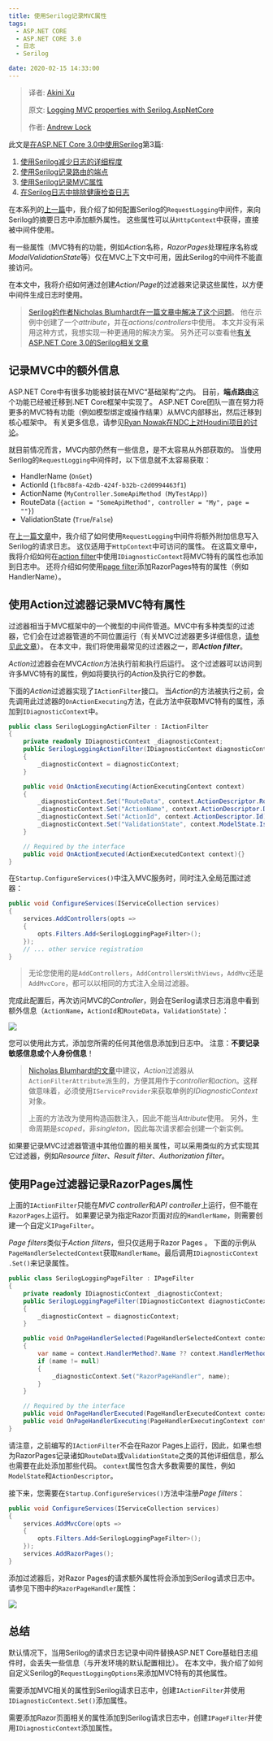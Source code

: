 ```yaml
---
title: 使用Serilog记录MVC属性
tags: 
  - ASP.NET CORE
  - ASP.NET CORE 3.0
  - 日志
  - Serilog

date: 2020-02-15 14:33:00
---
```


> 译者:  [Akini Xu](https://blog.ibestread.com)
>
> 原文:  [Logging MVC properties with Serilog.AspNetCore](https://andrewlock.net/using-serilog-aspnetcore-in-asp-net-core-3-logging-mvc-propertis-with-serilog/) 
>
> 作者:  [Andrew Lock](https://andrewlock.net/about/)
>

此文是[在ASP.NET Core 3.0中使用Serilog](/using-serilog-aspnetcore-in-asp-net-core-3/)第3篇:

1. [使用Serilog减少日志的详细程度](/using-serilog-aspnetcore-in-asp-net-core-3-reducing-log-verbosity/)
4. [使用Serilog记录路由的端点](/using-serilog-aspnetcore-in-asp-net-core-3-logging-the-selected-endpoint-name-with-serilog/)
5. [使用Serilog记录MVC属性](/using-serilog-aspnetcore-in-asp-net-core-3-logging-mvc-propertis-with-serilog/)
6. [在Serilog日志中排除健康检查日志](/using-serilog-aspnetcore-in-asp-net-core-3-excluding-health-check-endpoints-from-serilog-request-logging/)

在本系列的[上一篇](/using-serilog-aspnetcore-in-asp-net-core-3-logging-the-selected-endpoint-name-with-serilog/)中，我介绍了如何配置Serilog的`RequestLogging`中间件，来向Serilog的摘要日志中添加额外属性。 这些属性可以从`HttpContext`中获得，直接被中间件使用。

有一些属性（MVC特有的功能，例如*Action*名称，*RazorPages*处理程序名称或*ModelValidationState*等）仅在MVC上下文中可用，因此Serilog的中间件不能直接访问。

在本文中，我将介绍如何通过创建*Action*/*Page*的过滤器来记录这些属性，以方便中间件生成日志时使用。

> [Serilog的作者Nicholas Blumhardt在一篇文章中解决了这个问题](https://nblumhardt.com/2019/10/serilog-mvc-logging/)。 他在示例中创建了一个*attribute*，并在*actions*/*controllers*中使用。 本文并没有采用这种方式，我想实现一种更通用的解决方案。 另外还可以查看他[有关ASP.NET Core 3.0的Serilog相关文章](https://nblumhardt.com/2019/10/serilog-in-aspnetcore-3/)

<!-- more -->

## 记录MVC中的额外信息

ASP.NET Core中有很多功能被封装在MVC“基础架构”之内。 目前，**端点路由**这个功能已经被迁移到.NET Core框架中实现了。 ASP.NET Core团队一直在努力将更多的MVC特有功能（例如模型绑定或操作结果）从MVC内部移出，然后迁移到核心框架中。 有关更多信息，请参见[Ryan Nowak在NDC上对Houdini项目的讨论](https://www.youtube.com/watch?v=7dJBmV_psW0)。

就目前情况而言，MVC内部仍然有一些信息，是不太容易从外部获取的。 当使用Serilog的`RequestLogging`中间件时，以下信息就不太容易获取：

- HandlerName (`OnGet`) 
- ActionId (`1fbc88fa-42db-424f-b32b-c2d0994463f1`) 
- ActionName (`MyController.SomeApiMethod (MyTestApp)`) 
- RouteData (`{action = "SomeApiMethod", controller = "My", page = ""}`) 
- ValidationState (`True`/`False`) 

在[上一篇文章](/using-serilog-aspnetcore-in-asp-net-core-3-logging-the-selected-endpoint-name-with-serilog/)中，我介绍了如何使用`RequestLogging`中间件将额外附加信息写入Serilog的请求日志。 这仅适用于`HttpContext`中可访问的属性。 在这篇文章中，我将介绍如何在[action filter](https://docs.microsoft.com/en-us/aspnet/core/mvc/controllers/filters?view=aspnetcore-3.0)中使用`IDiagnosticContext`将MVC特有的属性也添加到日志中。 还将介绍如何使用[page filter](https://docs.microsoft.com/en-us/aspnet/core/razor-pages/filter?view=aspnetcore-3.0#implement-razor-page-filters-globally)添加RazorPages特有的属性（例如HandlerName）。

## 使用Action过滤器记录MVC特有属性

过滤器相当于MVC框架中的一个微型的中间件管道。MVC中有多种类型的过滤器，它们会在过滤器管道的不同位置运行（有关MVC过滤器更多详细信息，[请参见此文章](/asp-net-core-in-action-filters/)）。 在本文中，我们将使用最常见的过滤器之一，即***Action filter***。

*Action*过滤器会在MVC*Action*方法执行前和执行后运行。 这个过滤器可以访问到许多MVC特有的属性，例如将要执行的*Action*及执行它的参数。

下面的*Action*过滤器实现了`IActionFilter`接口。 当*Action*的方法被执行之前，会先调用此过滤器的`OnActionExecuting`方法，在此方法中获取MVC特有的属性，添加到`IDiagnosticContext`中。

```csharp
public class SerilogLoggingActionFilter : IActionFilter
{
    private readonly IDiagnosticContext _diagnosticContext;
    public SerilogLoggingActionFilter(IDiagnosticContext diagnosticContext)
    {
        _diagnosticContext = diagnosticContext;
    }

    public void OnActionExecuting(ActionExecutingContext context)
    {
        _diagnosticContext.Set("RouteData", context.ActionDescriptor.RouteValues);
        _diagnosticContext.Set("ActionName", context.ActionDescriptor.DisplayName);
        _diagnosticContext.Set("ActionId", context.ActionDescriptor.Id);
        _diagnosticContext.Set("ValidationState", context.ModelState.IsValid);
    }

    // Required by the interface
    public void OnActionExecuted(ActionExecutedContext context){}
}
```

在`Startup.ConfigureServices()`中注入MVC服务时，同时注入全局范围过滤器：

```csharp
public void ConfigureServices(IServiceCollection services)
{
    services.AddControllers(opts =>
    {
        opts.Filters.Add<SerilogLoggingPageFilter>();
    });
    // ... other service registration
}
```

> 无论您使用的是`AddControllers`，`AddControllersWithViews`，`AddMvc`还是`AddMvcCore`，都可以以相同的方式注入全局过滤器。

完成此配置后，再次访问MVC的*Controller*，则会在Serilog请求日志消息中看到额外信息（`ActionName`，`ActionId`和`RouteData`，`ValidationState`）：

![](https://cdn.ibestread.com/img/serilog_action_name.png)

您可以使用此方式，添加您所需的任何其他信息添加到日志中。 注意：**不要记录敏感信息或个人身份信息**！

> [Nicholas Blumhardt的文章](https://nblumhardt.com/2019/10/serilog-mvc-logging/)中建议，*Action*过滤器从`ActionFilterAttribute`派生的，方便其用作于*controller*和*action*。这样做意味着，必须使用`IServiceProvider`来获取单例的*IDiagnosticContext*对象。
>
> 上面的方法改为使用构造函数注入，因此不能当*Attribute*使用。 另外，生命周期是*scoped*，非*singleton*，因此每次请求都会创建一个新实例。

如果要记录MVC过滤器管道中其他位置的相关属性，可以采用类似的方式实现其它过滤器，例如*Resource filter*、*Result filter*、*Authorization filter*。

## 使用Page过滤器记录RazorPages属性

上面的`IActionFilter`只能在*MVC controller*和*API controller*上运行，但不能在`RazorPages`上运行。 如果要记录为指定Razor页面对应的`HandlerName`，则需要创建一个自定义`IPageFilter`。

*Page filters*类似于*Action filters*，但只仅适用于Razor Pages 。 下面的示例从`PageHandlerSelectedContext`获取`HandlerName`。最后调用`IDiagnosticContext .Set()`来记录属性。

```csharp
public class SerilogLoggingPageFilter : IPageFilter
{
    private readonly IDiagnosticContext _diagnosticContext;
    public SerilogLoggingPageFilter(IDiagnosticContext diagnosticContext)
    {
        _diagnosticContext = diagnosticContext;
    }

    public void OnPageHandlerSelected(PageHandlerSelectedContext context)
    {
        var name = context.HandlerMethod?.Name ?? context.HandlerMethod?.MethodInfo.Name;
        if (name != null)
        {
            _diagnosticContext.Set("RazorPageHandler", name);
        }
    }

    // Required by the interface
    public void OnPageHandlerExecuted(PageHandlerExecutedContext context){}
    public void OnPageHandlerExecuting(PageHandlerExecutingContext context) {}
}
```

请注意，之前编写的`IActionFilter`不会在Razor Pages上运行，因此，如果也想为RazorPages记录诸如`RouteData`或`ValidationState`之类的其他详细信息，那么也需要在此处添加那些代码。 `context`属性包含大多数需要的属性，例如`ModelState`和`ActionDescriptor`。

接下来，您需要在`Startup.ConfigureServices()`方法中注册*Page filters*：

```csharp
public void ConfigureServices(IServiceCollection services)
{
    services.AddMvcCore(opts =>
    {
        opts.Filters.Add<SerilogLoggingPageFilter>();
    });
    services.AddRazorPages();
}
```

添加过滤器后，对Razor Pages的请求额外属性将会添加到Serilog请求日志中。 请参见下图中的`RazorPageHandler`属性：

![](https://cdn.ibestread.com/img/serilog_razor_handler.png)

## 总结

默认情况下，当用Serilog的请求日志记录中间件替换ASP.NET Core基础日志组件时，会丢失一些信息（与开发环境的默认配置相比）。 在本文中，我介绍了如何自定义Serilog的`RequestLoggingOptions`来添加MVC特有的其他属性。

需要添加MVC相关的属性到Serilog请求日志中，创建`IActionFilter`并使用`IDiagnosticContext.Set()`添加属性。

需要添加Razor页面相关的属性添加到Serilog请求日志中，创建`IPageFilter`并使用`IDiagnosticContext`添加属性。